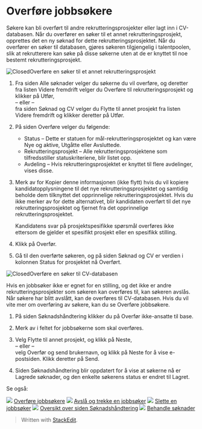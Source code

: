 # Overføre jobbsøkere

Søkere kan bli overført til andre rekrutteringsprosjekter eller lagt inn i CV-databasen. Når du overfører en søker til et annet rekrutteringsprosjekt, opprettes det en ny søknad for dette rekrutteringsprosjektet. Når du overfører en søker til databasen, gjøres søkeren tilgjengelig i talentpoolen, slik at rekrutterere kan søke på disse søkerne uten at de er knyttet til noe bestemt rekrutteringsprosjekt.

![Closed](../Skins/Default/Stylesheets/Images/transparent.gif)Overføre en søker til et annet rekrutteringsprosjekt

1.  Fra siden  Alle søknader  velger du søkerne du vil overføre, og deretter fra listen  Videre fremdrift  velger du  Overføre til rekrutteringsprosjekt  og klikker på  Utfør,  
    – eller –  
    fra siden  Søknad og CV  velger du  Flytte til annet prosjekt  fra listen  Videre fremdrift  og klikker deretter på  Utfør.  
    
2.  På siden  Overføre  velger du følgende:
    -   Status  – Dette er statuen for mål-rekrutteringsprosjektet og kan være  Nye og aktive,  Utgåtte  eller  Avsluttede.
    -   Rekrutteringsprosjekt  – Alle rekrutteringsprosjektene som tilfredsstiller statuskriteriene, blir listet opp.
    -   Avdeling  – Hvis rekrutteringsprosjektet er knyttet til flere avdelinger, vises disse.
3.  Merk av for  Kopier denne informasjonen (ikke flytt)  hvis du vil kopiere kandidatopplysningene til det nye rekrutteringsprosjektet og samtidig beholde dem tilknyttet det opprinnelige rekrutteringsprosjektet. Hvis du ikke merker av for dette alternativet, blir kandidaten overført til det nye rekrutteringsprosjektet og fjernet fra det opprinnelige rekrutteringsprosjektet.  
    
    Kandidatens svar på  prosjektspesifikke spørsmål  overføres ikke ettersom de gjelder et spesifikt prosjekt eller en spesifikk stilling.
    
4.  Klikk på  Overfør.
5.  Gå til den overførte søkeren, og på siden  Søknad og CV  er verdien i kolonnen  Status for prosjektet  nå  Overført.

![Closed](../Skins/Default/Stylesheets/Images/transparent.gif)Overføre en søker til CV-databasen

Hvis en jobbsøker ikke er egnet for en stilling, og det ikke er andre rekrutteringsprosjekter som søkeren kan overføres til, kan søkeren avslås. Når søkere har blitt avslått, kan de overføres til CV-databasen. Hvis du vil vite mer om overføring av søkere, kan du se Overføre jobbsøkere.

1.  På siden  Søknadshåndtering  klikker du på  Overfør ikke-ansatte til base.
2.  Merk av  i feltet for jobbsøkerne som skal overføres.
3.  Velg  Flytte til annet prosjekt, og klikk på  Neste,  
    – eller –  
    velg  Overfør og send brukernavn, og klikk på  Neste  for å vise e-postsiden. Klikk deretter på  Send.  
    
4.  Siden  Søknadshåndtering  blir oppdatert for å vise at søkerne nå er  Lagrede søknader, og den enkelte søkerens status er endret til  Lagret.

Se også:

![](../Resources/Images/icon-document-link.png)  [Overføre jobbsøkere](#)
![](../Resources/Images/icon-document-link.png)  [Avslå og trekke en jobbsøker](rejecting_and_withdrawing_an_applicant.htm)
![](../Resources/Images/icon-document-link.png)  [Slette en jobbsøker](deleting_an_applicant.htm)
![](../Resources/Images/icon-document-link.png)  [Oversikt over siden Søknadshåndtering](application_handling_page_overview.htm)
![](../Resources/Images/icon-document-link.png)  [Behandle søknader](processing_applications.htm)


> Written with [StackEdit](https://stackedit.io/).
<!--stackedit_data:
eyJoaXN0b3J5IjpbLTY4MDkxMTkxMl19
-->